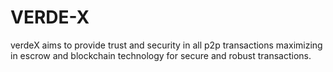 # VERDE-X
verdeX aims to provide trust and security in all p2p transactions maximizing in escrow and blockchain technology for secure and robust transactions.
